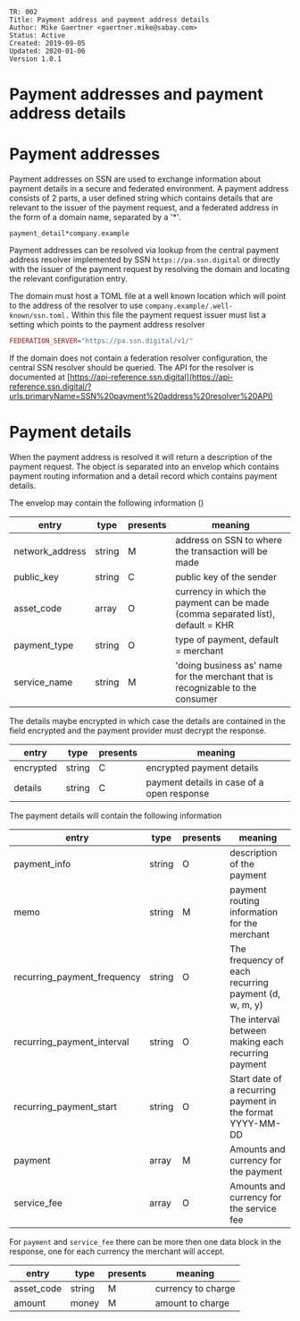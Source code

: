 ```
TR: 002
Title: Payment address and payment address details
Author: Mike Gaertner <gaertner.mike@sabay.com>
Status: Active
Created: 2019-09-05
Updated: 2020-01-06
Version 1.0.1
```

Payment addresses and payment address details
===========================================

# Payment addresses

Payment addresses on SSN are used to exchange information about payment details in a secure and federated environment. A payment address consists of 2 parts, a user defined string which contains details that are relevant to the issuer of the payment request, and a federated address in the form of a domain name, separated by a '*'.

```
payment_detail*company.example
```

Payment addresses can be resolved via lookup from the central payment address resolver implemented by SSN ```https://pa.ssn.digital``` or directly with the issuer of the payment request by resolving the domain and locating the relevant configuration entry. 

The domain must host a TOML file at a well known location which will point to the address of the resolver to use ```company.example/.well-known/ssn.toml.``` Within this file the payment request issuer must list a setting which points to the payment address resolver 

```ini
FEDERATION_SERVER="https://pa.ssn.digital/v1/"
```

If the domain does not contain a federation resolver configuration, the central SSN resolver should be queried. The API for the resolver is documented at [https://api-reference.ssn.digital](https://api-reference.ssn.digital/?urls.primaryName=SSN%20payment%20address%20resolver%20API)

# Payment details

When the payment address is resolved it will return a description of the payment request. The object is separated into an envelop which contains payment routing information and a detail record which contains payment details.

The envelop may contain the following information ()

| entry | type | presents | meaning
|---|---|---|---
| network_address | string | M | address on SSN to where the transaction will be made
| public_key | string | C | public key of the sender
| asset_code | array | O | currency in which the payment can be made (comma separated list), default = KHR
| payment_type | string | O | type of payment, default = merchant
| service_name | string | M | 'doing business as' name for the merchant that is recognizable to the consumer


The details maybe encrypted in which case the details are contained in the field encrypted and the payment provider must decrypt the response.

| entry | type | presents | meaning
|---|---|---|---
| encrypted | string | C | encrypted payment details
| details | string | C | payment details in case of a open response

The payment details will contain the following information

| entry | type | presents | meaning
|---|---|---|---
| payment_info | string | O | description of the payment
| memo | string | M | payment routing information for the merchant
| recurring_payment_frequency | string | O | The frequency of each recurring payment (d, w, m, y)
| recurring_payment_interval | string | O | The interval between making each recurring payment
| recurring_payment_start | string | O | Start date of a recurring payment in the format YYYY-MM-DD
| payment | array | M | Amounts and currency for the payment
| service_fee | array | O | Amounts and currency for the service fee 

For ```payment``` and ```service_fee``` there can be more then one data block in the response, one for each currency the merchant will accept.

| entry | type | presents | meaning
|---|---|---|---
| asset_code | string | M | currency to charge
| amount | money | M |  amount to charge

